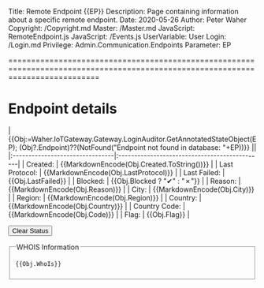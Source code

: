 ﻿Title: Remote Endpoint {{EP}}
Description: Page containing information about a specific remote endpoint.
Date: 2020-05-26
Author: Peter Waher
Copyright: /Copyright.md
Master: /Master.md
JavaScript: RemoteEndpoint.js
JavaScript: /Events.js
UserVariable: User
Login: /Login.md
Privilege: Admin.Communication.Endpoints
Parameter: EP

================================================================================================================================

Endpoint details
===================

| {{Obj:=Waher.IoTGateway.Gateway.LoginAuditor.GetAnnotatedStateObject(EP);
(Obj?.Endpoint)??(NotFound("Endpoint not found in database: "+EP))}}             ||
|:--------------------------------|:----------------------------------------------|
| Created:                        | {{MarkdownEncode(Obj.Created.ToString())}}    |
| Last Protocol:                  | {{MarkdownEncode(Obj.LastProtocol)}}          |
| Last Failed:                    | {{Obj.LastFailed}}                            |
| Blocked:                        | {{Obj.Blocked ? "✔" : "✗"}}                 |
| Reason:                         | {{MarkdownEncode(Obj.Reason)}}                |
| City:                           | {{MarkdownEncode(Obj.City)}}                  |
| Region:                         | {{MarkdownEncode(Obj.Region)}}                |
| Country:                        | {{MarkdownEncode(Obj.Country)}}               |
| Country Code:                   | {{MarkdownEncode(Obj.Code)}}                  |
| Flag:                           | {{Obj.Flag}}                                  |

<button type="button" onclick="ClearStatus('{{EP}}')" title="Clear block and state status from endpoint.">Clear Status</button>

<fieldset>
<legend>WHOIS Information</legend>

```
{{Obj.WhoIs}}
```

</fieldset>